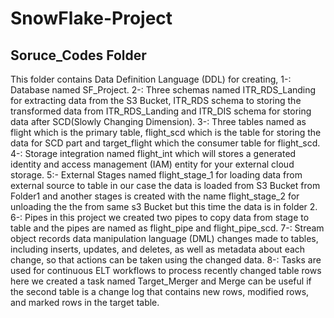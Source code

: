 # SnowFlake-Project
## Soruce_Codes Folder
This folder contains Data Definition Language (DDL) for creating,
1-: Database named SF_Project.
2-: Three schemas named ITR_RDS_Landing for extracting data from the S3 Bucket, ITR_RDS schema to storing the transformed data from ITR_RDS_Landing and ITR_DIS schema for storing data after SCD(Slowly Changing Dimension).
3-: Three tables named as flight which is the primary table, flight_scd which is the table for storing the data for SCD part and target_flight which the consumer table for flight_scd.
4-: Storage integration named flight_int which will stores a generated identity and access management (IAM) entity for your external cloud storage.
5:- External Stages named flight_stage_1 for loading data from external source to table in our case the data is loaded from S3 Bucket from Folder1 and another stages is created with the name flight_stage_2 for unloading the the from same s3 Bucket but this time the data is in folder 2.
6-: Pipes in this project we created two pipes to copy data from stage to table and the pipes are named as flight_pipe and flight_pipe_scd.
7-: Stream object records data manipulation language (DML) changes made to tables, including inserts, updates, and deletes, as well as metadata about each change, so that actions can be taken using the changed data.
8-: Tasks are used for continuous ELT workflows to process recently changed table rows here we created a task named Target_Merger and Merge can be useful if the second table is a change log that contains new rows, modified rows, and marked rows in the target table.
